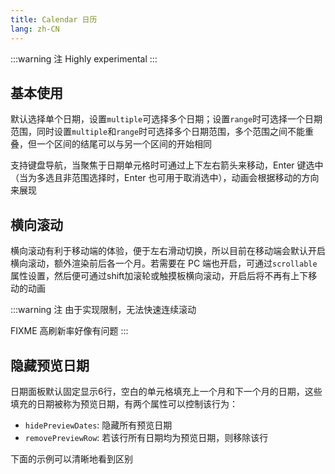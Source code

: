 ```yaml
---
title: Calendar 日历
lang: zh-CN
---
```


:::warning 注
Highly experimental
:::

## 基本使用

默认选择单个日期，设置`multiple`可选择多个日期；设置`range`时可选择一个日期范围，同时设置`multiple`和`range`时可选择多个日期范围，多个范围之间不能重叠，但一个区间的结尾可以与另一个区间的开始相同

支持键盘导航，当聚焦于日期单元格时可通过上下左右箭头来移动，Enter 键选中（当为多选且非范围选择时，Enter 也可用于取消选中），动画会根据移动的方向来展现

<!-- @Code:basicUsage -->

## 横向滚动

横向滚动有利于移动端的体验，便于左右滑动切换，所以目前在移动端会默认开启横向滚动，额外渲染前后各一个月。若需要在 PC 端也开启，可通过`scrollable`属性设置，然后便可通过shift加滚轮或触摸板横向滚动，开启后将不再有上下移动的动画

:::warning 注
由于实现限制，无法快速连续滚动

FIXME 高刷新率好像有问题
:::

<!-- @Code:scrollable -->

## 隐藏预览日期

日期面板默认固定显示6行，空白的单元格填充上一个月和下一个月的日期，这些填充的日期被称为预览日期，有两个属性可以控制该行为：

- `hidePreviewDates`: 隐藏所有预览日期
- `removePreviewRow`: 若该行所有日期均为预览日期，则移除该行

下面的示例可以清晰地看到区别

<!-- @Code:hidePreview -->
<!--this file is copied from Chinese md, remove this comment to update it, or it will be overwritten on next build-->